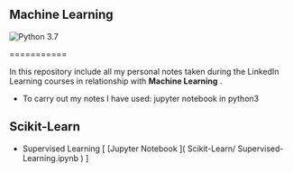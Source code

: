 ## Machine Learning

![Python 3.7](https://img.shields.io/badge/Python-3.7-blue.svg)

===========

In this repository include all my personal notes taken during the LinkedIn Learning courses in relationship with **Machine Learning** . 

* To carry out my notes I have used: jupyter notebook in python3

## Scikit-Learn


- Supervised Learning [ [Jupyter Notebook ]( Scikit-Learn/
Supervised-Learning.ipynb ) ]
